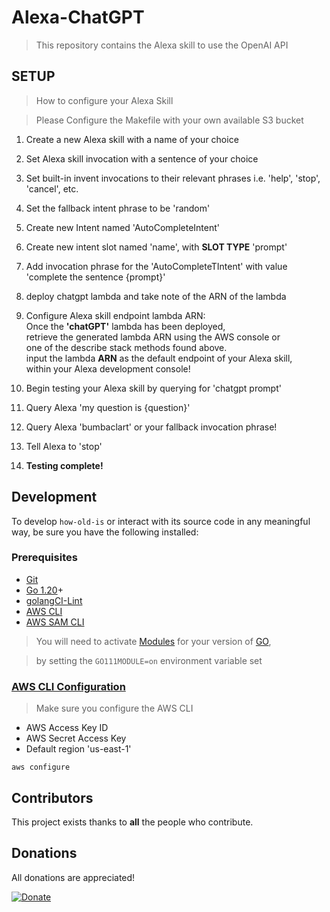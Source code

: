 # Alexa-ChatGPT
> This repository contains the Alexa skill to use the OpenAI API

[git]:    https://git-scm.com/
[golang]: https://golang.org/
[modules]: https://github.com/golang/go/wiki/Modules
[golint]: https://github.com/golangci/golangci-lint
[aws-cli]: https://docs.aws.amazon.com/cli/latest/userguide/cli-chap-install.html
[aws-cli-config]: https://docs.aws.amazon.com/cli/latest/userguide/cli-chap-configure.html
[aws-sam-cli]: https://github.com/awslabs/aws-sam-cli

## SETUP
> How to configure your Alexa Skill

> Please Configure the Makefile with your own available S3 bucket

1. Create a new Alexa skill with a name of your choice

2. Set Alexa skill invocation with a sentence of your choice

3. Set built-in invent invocations to their relevant phrases i.e. 'help', 'stop', 'cancel', etc.

4. Set the fallback intent phrase to be 'random'

5. Create new Intent named 'AutoCompleteIntent'

6. Create new intent slot named 'name', with <b>SLOT TYPE</b> 'prompt'

7. Add invocation phrase for the 'AutoCompleteTIntent' with value 'complete the sentence {prompt}'

8. deploy chatgpt lambda and take note of the ARN of the lambda

9. Configure Alexa skill endpoint lambda ARN:<br>
    Once the <b>'chatGPT'</b> lambda has been deployed, <br>
    retrieve the generated lambda ARN using the AWS console or<br>
    one of the describe stack methods found above.<br>
    input the lambda <b>ARN</b> as the default endpoint of your Alexa skill,<br>
    within your Alexa development console!

10. Begin testing your Alexa skill by querying for 'chatgpt prompt'

11. Query Alexa 'my question is {question}'

12. Query Alexa 'bumbaclart' or your fallback invocation phrase!

13. Tell Alexa to 'stop'

14. <b>Testing complete!</b>

## Development

To develop `how-old-is` or interact with its source code in any meaningful way, be
sure you have the following installed:

### Prerequisites

- [Git][git]
- [Go 1.20][golang]+
- [golangCI-Lint][golint]
- [AWS CLI][aws-cli]
- [AWS SAM CLI][aws-sam-cli]

>You will need to activate [Modules][modules] for your version of [GO][golang],

> by setting the `GO111MODULE=on` environment variable set

### [AWS CLI Configuration][aws-cli-config]
> Make sure you configure the AWS CLI
- AWS Access Key ID
- AWS Secret Access Key
- Default region 'us-east-1'
```shell
aws configure
```

## Contributors

This project exists thanks to **all** the people who contribute.

## Donations
All donations are appreciated!

[![Donate](https://img.shields.io/badge/Donate-PayPal-green.svg)](http://paypal.me/crazyjack12)